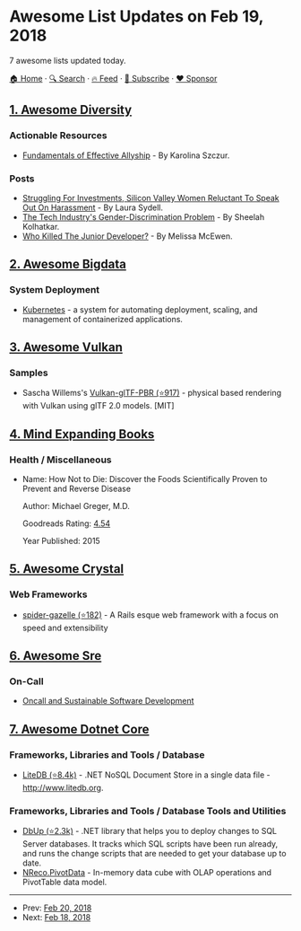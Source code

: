 # Awesome List Updates on Feb 19, 2018

7 awesome lists updated today.

[🏠 Home](/README.md) · [🔍 Search](https://www.trackawesomelist.com/search/) · [🔥 Feed](https://www.trackawesomelist.com/rss.xml) · [📮 Subscribe](https://trackawesomelist.us17.list-manage.com/subscribe?u=d2f0117aa829c83a63ec63c2f&id=36a103854c) · [❤️  Sponsor](https://github.com/sponsors/theowenyoung)



## [1. Awesome Diversity](/content/folkswhocode/awesome-diversity/README.md)

### Actionable Resources

*   [Fundamentals of Effective Allyship](https://medium.com/@fox/fundamentals-of-effective-allyship-468bd0afe89b) - By Karolina Szczur.

### Posts

*   [Struggling For Investments, Silicon Valley Women Reluctant To Speak Out On Harassment](https://www.npr.org/sections/alltechconsidered/2017/11/16/564498133/struggling-for-investments-silicon-valley-women-reluctant-to-speak-out-on-harass) - By Laura Sydell.
*   [The Tech Industry's Gender-Discrimination Problem](https://www.newyorker.com/magazine/2017/11/20/the-tech-industrys-gender-discrimination-problem) - By Sheelah Kolhatkar.
*   [Who Killed The Junior Developer?](https://medium.com/@melissamcewen/who-killed-the-junior-developer-33e9da2dc58c) - By Melissa McEwen.

## [2. Awesome Bigdata](/content/newTendermint/awesome-bigdata/README.md)

### System Deployment

*   [Kubernetes](https://kubernetes.io/) - a system for automating deployment, scaling, and management of containerized applications.

## [3. Awesome Vulkan](/content/vinjn/awesome-vulkan/README.md)

### Samples

*   Sascha Willems's [Vulkan-glTF-PBR (⭐917)](https://github.com/SaschaWillems/Vulkan-glTF-PBR) - physical based rendering with Vulkan using glTF 2.0 models. \[MIT]

## [4. Mind Expanding Books](/content/hackerkid/Mind-Expanding-Books/README.md)

### Health / Miscellaneous

- Name: How Not to Die: Discover the Foods Scientifically Proven to Prevent and Reverse Disease

  Author: Michael Greger, M.D.

  Goodreads Rating: [4.54](https://www.goodreads.com/book/show/25663961-how-not-to-die)

  Year Published: 2015



## [5. Awesome Crystal](/content/veelenga/awesome-crystal/README.md)

### Web Frameworks

*   [spider-gazelle (⭐182)](https://github.com/spider-gazelle/spider-gazelle) - A Rails esque web framework with a focus on speed and extensibility

## [6. Awesome Sre](/content/dastergon/awesome-sre/README.md)

### On-Call

*   [Oncall and Sustainable Software Development](https://honeycomb.io/blog/2018/02/oncall-and-sustainable-software-development/)

## [7. Awesome Dotnet Core](/content/thangchung/awesome-dotnet-core/README.md)

### Frameworks, Libraries and Tools / Database

*   [LiteDB (⭐8.4k)](https://github.com/mbdavid/LiteDB) - .NET NoSQL Document Store in a single data file - <http://www.litedb.org>.

### Frameworks, Libraries and Tools / Database Tools and Utilities

*   [DbUp (⭐2.3k)](https://github.com/DbUp/DbUp) - .NET library that helps you to deploy changes to SQL Server databases. It tracks which SQL scripts have been run already, and runs the change scripts that are needed to get your database up to date.
*   [NReco.PivotData](https://www.nuget.org/packages/NReco.PivotData) - In-memory data cube with OLAP operations and PivotTable data model.

---

- Prev: [Feb 20, 2018](/content/2018/02/20/README.md)
- Next: [Feb 18, 2018](/content/2018/02/18/README.md)